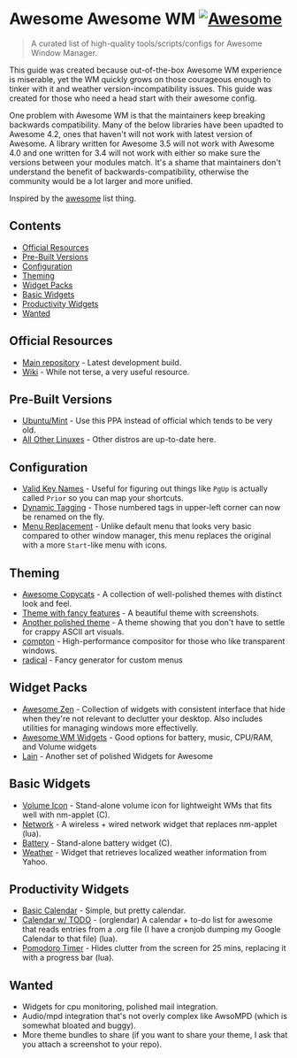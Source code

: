 # Awesome Awesome WM [![Awesome](https://cdn.rawgit.com/sindresorhus/awesome/d7305f38d29fed78fa85652e3a63e154dd8e8829/media/badge.svg)](https://github.com/sindresorhus/awesome)

> A curated list of high-quality tools/scripts/configs for Awesome Window Manager.

This guide was created because out-of-the-box Awesome WM experience is miserable, yet the WM quickly grows on those courageous enough to tinker with it and weather version-incompatibility issues. This guide was created for those who need a head start with their awesome config.

One problem with Awesome WM is that the maintainers keep breaking backwards compatibility. Many of the below libraries have been upadted to Awesome 4.2, ones that haven't will not work with latest version of Awesome. A library written for Awesome 3.5 will not work with Awesome 4.0 and one written for 3.4 will not work with either so make sure the versions between your modules match. It's a shame that maintainers don't understand the benefit of backwards-compatibility, otherwise the community would be a lot larger and more unified.

Inspired by the [awesome](https://github.com/sindresorhus/awesome) list thing.

## Contents
- [Official Resources](official-resources)
- [Pre-Built Versions](pre-built-versions)
- [Configuration](configuration)
- [Theming](theming)
- [Widget Packs](widget-packs)
- [Basic Widgets](basic-widgets)
- [Productivity Widgets](productivity-widgets)
- [Wanted](wanted)

## Official Resources
- [Main repository](https://github.com/awesomeWM/awesome) - Latest development build.
- [Wiki](http://awesome.naquadah.org/wiki/Main_Page) - While not terse, a very useful resource.

## Pre-Built Versions
- [Ubuntu/Mint](https://launchpad.net/~klaus-vormweg/+archive/ubuntu/awesome) - Use this PPA instead of official which tends to be very old.
- [All Other Linuxes](http://pkgs.org/download/awesome) - Other distros are up-to-date here.

## Configuration
- [Valid Key Names](http://wiki.linuxquestions.org/wiki/List_of_keysyms) - Useful for figuring out things like `PgUp` is actually called `Prior` so you can map your shortcuts.
- [Dynamic Tagging](https://github.com/pw4ever/awesome-wm-config) - Those numbered tags in upper-left corner can now be renamed on the fly.
- [Menu Replacement](https://github.com/terceiro/awesome-freedesktop) - Unlike default menu that looks very basic compared to other window manager, this menu replaces the original with a more `Start`-like menu with icons.

## Theming
- [Awesome Copycats](https://github.com/copycat-killer/awesome-copycats) - A collection of well-polished themes with distinct look and feel.
- [Theme with fancy features](https://github.com/actionless/awesome_config) - A beautiful theme with screenshots.
- [Another polished theme](https://github.com/worron/awesome-config) - A theme showing that you don't have to settle for crappy ASCII art visuals.
- [compton](https://github.com/chjj/compton) - High-performance compositor for those who like transparent windows.
- [radical](https://github.com/Elv13/radical) - Fancy generator for custom menus

## Widget Packs
- [Awesome Zen](https://github.com/atsepkov/awesome-zen) - Collection of widgets with consistent interface that hide when they're not relevant to declutter your desktop. Also includes utilities for managing windows more effectivelly.
- [Awesome WM Widgets](https://github.com/streetturtle/awesome-wm-widgets) - Good options for battery, music, CPU/RAM, and Volume widgets
- [Lain](https://github.com/lcpz/lain) - Another set of polished Widgets for Awesome

## Basic Widgets
- [Volume Icon](https://github.com/Maato/volumeicon) - Stand-alone volume icon for lightweight WMs that fits well with nm-applet (C).
- [Network](https://github.com/plotnikovanton/net_widgets) - A wireless + wired network widget that replaces nm-applet (lua).
- [Battery](https://github.com/NuckChorris/assault/) - Stand-alone battery widget (C).
- [Weather](https://github.com/ralluri/yawn) - Widget that retrieves localized weather information from Yahoo.

## Productivity Widgets
- [Basic Calendar](https://github.com/cdump/awesome-calendar) - Simple, but pretty calendar.
- [Calendar w/ TODO](https://github.com/alexander-yakushev/Orglendar) - (orglendar) A calendar + to-do list for awesome that reads entries from a .org file (I have a cronjob dumping my Google Calendar to that file) (lua).
- [Pomodoro Timer](https://github.com/optama/awmodoro) - Hides clutter from the screen for 25 mins, replacing it with a progress bar (lua).

## Wanted
- Widgets for cpu monitoring, polished mail integration.
- Audio/mpd integration that's not overly complex like AwsoMPD (which is somewhat bloated and buggy).
- More theme bundles to share (if you want to share your theme, I ask that you attach a screenshot to your repo).
